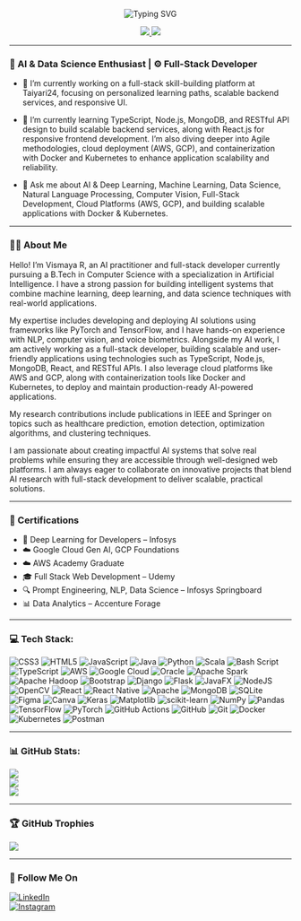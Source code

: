 <p align="center">
  <img src="https://readme-typing-svg.herokuapp.com?font=Fira+Code&weight=600&pause=1000&color=F76D57&center=true&vCenter=true&width=435&lines=Hi+there+%F0%9F%91%8B%2C+I'm+Vismaya+R!" alt="Typing SVG" />
</p>

<p align="center">
  <a href="https://linkedin.com/in/vismayar">
    <img src="https://img.shields.io/badge/LinkedIn-%230077B5.svg?logo=linkedin&logoColor=white" />
  </a>
  <a href="mailto:vismaya.r88@gmail.com">
    <img src="https://img.shields.io/badge/Email-D14836?logo=gmail&logoColor=white" />
  </a>
</p>

---

### 🧠 AI & Data Science Enthusiast | ⚙️ Full-Stack Developer

- 🔭 I’m currently working on a full-stack skill-building platform at Taiyari24, focusing on personalized learning paths, scalable backend services, and responsive UI.

- 🌱 I’m currently learning TypeScript, Node.js, MongoDB, and RESTful API design to build scalable backend services, along with React.js for responsive frontend development. I’m also diving deeper into Agile methodologies, cloud deployment (AWS, GCP), and containerization with Docker and Kubernetes to enhance application scalability and reliability.

- 💬 Ask me about AI & Deep Learning, Machine Learning, Data Science, Natural Language Processing, Computer Vision, Full-Stack Development, Cloud Platforms (AWS, GCP), and building scalable applications with Docker & Kubernetes.
---

### 👩‍💻 About Me

Hello! I’m Vismaya R, an AI practitioner and full-stack developer currently pursuing a B.Tech in Computer Science with a specialization in Artificial Intelligence. I have a strong passion for building intelligent systems that combine machine learning, deep learning, and data science techniques with real-world applications.

My expertise includes developing and deploying AI solutions using frameworks like PyTorch and TensorFlow, and I have hands-on experience with NLP, computer vision, and voice biometrics. Alongside my AI work, I am actively working as a full-stack developer, building scalable and user-friendly applications using technologies such as TypeScript, Node.js, MongoDB, React, and RESTful APIs. I also leverage cloud platforms like AWS and GCP, along with containerization tools like Docker and Kubernetes, to deploy and maintain production-ready AI-powered applications.

My research contributions include publications in IEEE and Springer on topics such as healthcare prediction, emotion detection, optimization algorithms, and clustering techniques. 

I am passionate about creating impactful AI systems that solve real problems while ensuring they are accessible through well-designed web platforms. I am always eager to collaborate on innovative projects that blend AI research with full-stack development to deliver scalable, practical solutions.

---


### 🏅 Certifications

- 🧠 Deep Learning for Developers – Infosys
- ☁️ Google Cloud Gen AI, GCP Foundations
- ☁️ AWS Academy Graduate
- 🎓 Full Stack Web Development – Udemy
- 🔍 Prompt Engineering, NLP, Data Science – Infosys Springboard
- 📊 Data Analytics – Accenture Forage

---

### 💻 Tech Stack:

![CSS3](https://img.shields.io/badge/css3-%231572B6.svg?style=plastic&logo=css3&logoColor=white) ![HTML5](https://img.shields.io/badge/html5-%23E34F26.svg?style=plastic&logo=html5&logoColor=white) ![JavaScript](https://img.shields.io/badge/javascript-%23323330.svg?style=plastic&logo=javascript&logoColor=%23F7DF1E) ![Java](https://img.shields.io/badge/java-%23ED8B00.svg?style=plastic&logo=openjdk&logoColor=white) ![Python](https://img.shields.io/badge/python-3670A0?style=plastic&logo=python&logoColor=ffdd54) ![Scala](https://img.shields.io/badge/scala-%23DC322F.svg?style=plastic&logo=scala&logoColor=white) ![Bash Script](https://img.shields.io/badge/bash_script-%23121011.svg?style=plastic&logo=gnu-bash&logoColor=white) ![TypeScript](https://img.shields.io/badge/typescript-%23007ACC.svg?style=plastic&logo=typescript&logoColor=white) ![AWS](https://img.shields.io/badge/AWS-%23FF9900.svg?style=plastic&logo=amazon-aws&logoColor=white) ![Google Cloud](https://img.shields.io/badge/GoogleCloud-%234285F4.svg?style=plastic&logo=google-cloud&logoColor=white) ![Oracle](https://img.shields.io/badge/Oracle-F80000?style=plastic&logo=oracle&logoColor=white) ![Apache Spark](https://img.shields.io/badge/Apache%20Spark-FDEE21?style=plastic&logo=apachespark&logoColor=black) ![Apache Hadoop](https://img.shields.io/badge/Apache%20Hadoop-66CCFF?style=plastic&logo=apachehadoop&logoColor=black) ![Bootstrap](https://img.shields.io/badge/bootstrap-%238511FA.svg?style=plastic&logo=bootstrap&logoColor=white) ![Django](https://img.shields.io/badge/django-%23092E20.svg?style=plastic&logo=django&logoColor=white) ![Flask](https://img.shields.io/badge/flask-%23000.svg?style=plastic&logo=flask&logoColor=white) ![JavaFX](https://img.shields.io/badge/javafx-%23FF0000.svg?style=plastic&logo=javafx&logoColor=white) ![NodeJS](https://img.shields.io/badge/node.js-6DA55F?style=plastic&logo=node.js&logoColor=white) ![OpenCV](https://img.shields.io/badge/opencv-%23white.svg?style=plastic&logo=opencv&logoColor=white) ![React](https://img.shields.io/badge/react-%2320232a.svg?style=plastic&logo=react&logoColor=%2361DAFB) ![React Native](https://img.shields.io/badge/react_native-%2320232a.svg?style=plastic&logo=react&logoColor=%2361DAFB) ![Apache](https://img.shields.io/badge/apache-%23D42029.svg?style=plastic&logo=apache&logoColor=white) ![MongoDB](https://img.shields.io/badge/MongoDB-%234ea94b.svg?style=plastic&logo=mongodb&logoColor=white) ![SQLite](https://img.shields.io/badge/sqlite-%2307405e.svg?style=plastic&logo=sqlite&logoColor=white) ![Figma](https://img.shields.io/badge/figma-%23F24E1E.svg?style=plastic&logo=figma&logoColor=white) ![Canva](https://img.shields.io/badge/Canva-%2300C4CC.svg?style=plastic&logo=Canva&logoColor=white) ![Keras](https://img.shields.io/badge/Keras-%23D00000.svg?style=plastic&logo=Keras&logoColor=white) ![Matplotlib](https://img.shields.io/badge/Matplotlib-%23ffffff.svg?style=plastic&logo=Matplotlib&logoColor=black) ![scikit-learn](https://img.shields.io/badge/scikit--learn-%23F7931E.svg?style=plastic&logo=scikit-learn&logoColor=white) ![NumPy](https://img.shields.io/badge/numpy-%23013243.svg?style=plastic&logo=numpy&logoColor=white) ![Pandas](https://img.shields.io/badge/pandas-%23150458.svg?style=plastic&logo=pandas&logoColor=white) ![TensorFlow](https://img.shields.io/badge/TensorFlow-%23FF6F00.svg?style=plastic&logo=TensorFlow&logoColor=white) ![PyTorch](https://img.shields.io/badge/PyTorch-%23EE4C2C.svg?style=plastic&logo=PyTorch&logoColor=white) ![GitHub Actions](https://img.shields.io/badge/github%20actions-%232671E5.svg?style=plastic&logo=githubactions&logoColor=white) ![GitHub](https://img.shields.io/badge/github-%23121011.svg?style=plastic&logo=github&logoColor=white) ![Git](https://img.shields.io/badge/git-%23F05033.svg?style=plastic&logo=git&logoColor=white) ![Docker](https://img.shields.io/badge/docker-%230db7ed.svg?style=plastic&logo=docker&logoColor=white) ![Kubernetes](https://img.shields.io/badge/kubernetes-%23326ce5.svg?style=plastic&logo=kubernetes&logoColor=white) ![Postman](https://img.shields.io/badge/Postman-FF6C37?style=plastic&logo=postman&logoColor=white)

---

### 📊 GitHub Stats:
![](https://github-readme-stats.vercel.app/api?username=vismaya88&theme=dark&hide_border=false&include_all_commits=false&count_private=false)<br/>
![](https://nirzak-streak-stats.vercel.app/?user=vismaya88&theme=dark&hide_border=false)<br/>
![](https://github-readme-stats.vercel.app/api/top-langs/?username=vismaya88&theme=dark&hide_border=false&include_all_commits=false&count_private=false&layout=compact)

---

### 🏆 GitHub Trophies
![](https://github-profile-trophy.vercel.app/?username=vismaya88&theme=gruvbox&no-frame=false&no-bg=true&margin-w=4)

---

### 👋 Follow Me On

[![LinkedIn](https://img.shields.io/badge/LinkedIn-%230077B5.svg?logo=linkedin&logoColor=white)](https://linkedin.com/in/vismayar)  
[![Instagram](https://img.shields.io/badge/Instagram-E4405F.svg?logo=instagram&logoColor=white)](https://instagram.com/_____visssss___)
